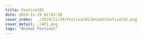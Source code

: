 ```yaml
---
title: Festival01
date: 2019-11-29 02:03:38
cover_index:  ./2019/11/29/Festival01/AnimalFestival01.png
cover_detail: ./AF1.png
tags: "Animal Festival"
---
```

